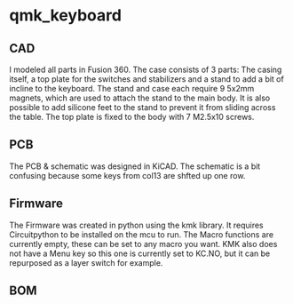 # qmk_keyboard

## CAD
I modeled all parts in Fusion 360. The case consists of 3 parts: The casing itself, a top plate for the switches and stabilizers and a stand to add a bit of incline to the keyboard. The stand and case each require 9 5x2mm magnets, which are used to attach the stand to the main body. It is also possible to add silicone feet to the stand to prevent it from sliding across the table. The top plate is fixed to the body with 7 M2.5x10 screws.

## PCB
The PCB & schematic was designed in KiCAD. The schematic is a bit confusing because some keys from col13 are shfted up one row.

## Firmware
The Firmware was created in python using the kmk library. It requires Circuitpython to be installed on the mcu to run. The Macro functions are currently empty, these can be set to any macro you want. KMK also does not have a Menu key so this one is currently set to KC.NO, but it can be repurposed as a layer switch for example.

## BOM
